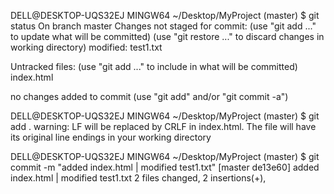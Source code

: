 
DELL@DESKTOP-UQS32EJ MINGW64 ~/Desktop/MyProject (master)
$ git status
On branch master
Changes not staged for commit:
  (use "git add <file>..." to update what will be committed)
  (use "git restore <file>..." to discard changes in working directory)
        modified:   test1.txt

Untracked files:
  (use "git add <file>..." to include in what will be committed)
        index.html

no changes added to commit (use "git add" and/or "git commit -a")

DELL@DESKTOP-UQS32EJ MINGW64 ~/Desktop/MyProject (master)
$ git add .
warning: LF will be replaced by CRLF in index.html.
The file will have its original line endings in your working directory

DELL@DESKTOP-UQS32EJ MINGW64 ~/Desktop/MyProject (master)
$ git commit -m "added index.html | modified test1.txt"
[master de13e60] added index.html | modified test1.txt
 2 files changed, 2 insertions(+),
